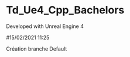 # Td_Ue4_Cpp_Bachelors

Developed with Unreal Engine 4


#15/02/2021 11:25 

Création branche Default